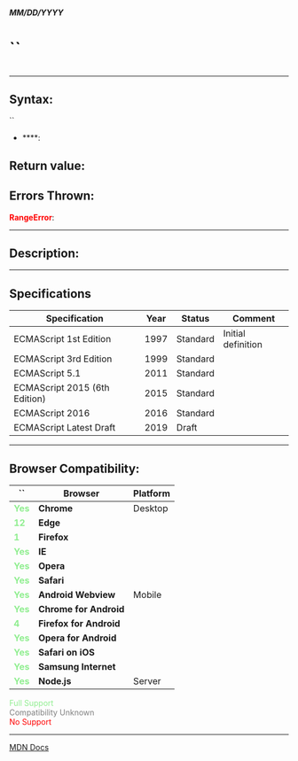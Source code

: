 ##### MM/DD/YYYY
# ``

```js

```

---

## Syntax:
``

* ****: 

## Return value:


## Errors Thrown:
<span style="color: red">**RangeError**</span>: 

---

## Description:


---

## Specifications
| Specification | Year | Status | Comment |
|---|---|---|---|
| ECMAScript 1st Edition | 1997 | Standard | Initial definition |
| ECMAScript 3rd Edition | 1999 | Standard |  |
| ECMAScript 5.1 | 2011 | Standard |  |
| ECMAScript 2015 (6th Edition) | 2015 | Standard |  |
| ECMAScript 2016 | 2016 | Standard |  |
| ECMAScript Latest Draft | 2019 | Draft |  |

---

## Browser Compatibility:
| `` | Browser | Platform |
|---|---|---|
| <span style="color: lightgreen">**Yes**</span> | **Chrome** | Desktop | 
| <span style="color: lightgreen">**12**</span> | **Edge** || 
| <span style="color: lightgreen">**1**</span> | **Firefox** || 
| <span style="color: lightgreen">**Yes**</span> | **IE** || 
| <span style="color: lightgreen">**Yes**</span> | **Opera** || 
| <span style="color: lightgreen">**Yes**</span> | **Safari** || 
| <span style="color: lightgreen">**Yes**</span> | **Android Webview** | Mobile | 
| <span style="color: lightgreen">**Yes**</span> | **Chrome for Android** || 
| <span style="color: lightgreen">**4**</span> | **Firefox for Android** || 
| <span style="color: lightgreen">**Yes**</span> | **Opera for Android** || 
| <span style="color: lightgreen">**Yes**</span> | **Safari on iOS** || 
| <span style="color: lightgreen">**Yes**</span> | **Samsung Internet** || 
| <span style="color: lightgreen">**Yes**</span> | **Node.js** | Server | 

<span style="color: lightgreen">Full Support</span>  
<span style="color: grey">Compatibility Unknown</span>  
<span style="color: red">No Support</span>

---

[MDN Docs](https://developer.mozilla.org/en-US/docs/Web/JavaScript/Reference/Global_Objects/Date/toLocaleString)
